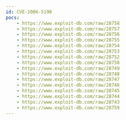 ```yaml
---
id: CVE-2006-5190
pocs:
    - https://www.exploit-db.com/raw/28758
    - https://www.exploit-db.com/raw/28757
    - https://www.exploit-db.com/raw/28756
    - https://www.exploit-db.com/raw/28755
    - https://www.exploit-db.com/raw/28754
    - https://www.exploit-db.com/raw/28753
    - https://www.exploit-db.com/raw/28752
    - https://www.exploit-db.com/raw/28750
    - https://www.exploit-db.com/raw/28749
    - https://www.exploit-db.com/raw/28748
    - https://www.exploit-db.com/raw/28747
    - https://www.exploit-db.com/raw/28746
    - https://www.exploit-db.com/raw/28745
    - https://www.exploit-db.com/raw/28744
    - https://www.exploit-db.com/raw/28743
    - https://www.exploit-db.com/raw/28759
---
```


